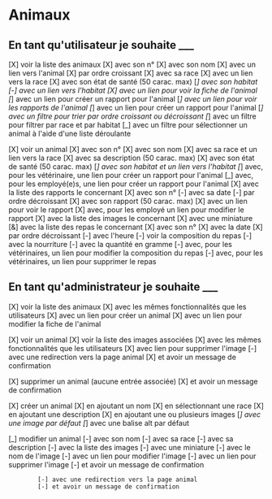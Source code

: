 # Animaux

## En tant qu'utilisateur je souhaite ___

[X] voir la liste des animaux
    [X] avec son n°
    [X] avec son nom
        [X] avec un lien vers l'animal
        [X] par ordre croissant
    [X] avec sa race
        [X] avec un lien vers la race
    [X] avec son état de santé (50 carac. max)
    [_] avec son habitat
        [-] avec un lien vers l'habitat
    [X] avec un lien pour voir la fiche de l'animal
    [_] avec un lien pour créer un rapport pour l'animal
    [_] avec un lien pour voir les rapports de l'animal
    [_] avec un lien pour créer un rapport pour l'animal
    [_] avec un filtre pour trier par ordre croissant ou décroissant
    [_] avec un filtre pour filtrer par race et par habitat
    [_] avec un filtre pour sélectionner un animal à l'aide d'une liste déroulante

[X] voir un animal
    [X] avec son n°
    [X] avec son nom 
    [X] avec sa race et un lien vers la race
    [X] avec sa description (50 carac. max)
    [X] avec son état de santé (50 carac. max)
    [_] avec son habitat et un lien vers l'habitat
    [_] avec, pour les vétérinaire, une lien pour créer un rapport pour l'animal
    [_] avec, pour les employé(e)s, une lien pour créer un rapport pour l'animal
    [X] avec la liste des rapports le concernant
        [X] avec son n°
        [-] avec sa date
            [-] par ordre décroissant
        [X] avec son rapport (50 carac. max)
        [X] avec un lien pour voir le rapport
        [X] avec, pour les employé un lien pour modifier le rapport
    [X] avec la liste des images le concernant
        [X] avec une miniature
    [&] avec la liste des repas le concernant
        [X] avec son n°
        [X] avec la date
            [X] par ordre décroissant
        [-] avec l'heure
        [-] voir la composition du repas
            [-] avec la nourriture
            [-] avec la quantité en gramme
        [-] avec, pour les vétérinaires, un lien pour modifier la composition du repas
        [-] avec, pour les vétérinaires, un lien pour supprimer le repas

## En tant qu'administrateur je souhaite ___

[X] voir la liste des animaux
    [X] avec les mêmes fonctionnalités que les utilisateurs
    [X] avec un lien pour créer un animal
    [X] avec un lien pour modifier la fiche de l'animal

[X] voir un animal
    [X] voir la liste des images associées
        [X] avec les mêmes fonctionnalités que les utilisateurs
        [X] avec lien pour supprimer l'image
            [-] avec une redirection vers la page animal
            [X] et avoir un message de confirmation

[X] supprimer un animal (aucune entrée associée)
    [X] et avoir un message de confirmation

[X] créer un animal
    [X] en ajoutant un nom
    [X] en sélectionnant une race
    [X] en ajoutant une description
    [X] en ajoutant une ou plusieurs images
    [_] avec une image par défaut
    [_] avec une balise alt par défaut

[_] modifier un animal
    [-] avec son nom
    [-] avec sa race
    [-] avec sa description
    [-] avec la liste des images
        [-] avec une miniature
        [-] avec le nom de l'image
        [-] avec un lien pour modifier l'image
        [-] avec un lien pour supprimer l'image
            [-] et avoir un message de confirmation

            [-] avec une redirection vers la page animal
            [-] et avoir un message de confirmation
  